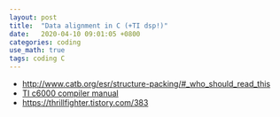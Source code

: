 ```yaml
---
layout: post
title:  "Data alignment in C (+TI dsp!)"
date:   2020-04-10 09:01:05 +0800
categories: coding
use_math: true
tags: coding C
---
```


* <a href="http://www.catb.org/esr/structure-packing/#_who_should_read_this" target="_blank">http://www.catb.org/esr/structure-packing/#_who_should_read_this</a>
* <a href="http://www.ti.com/lit/ug/sprui04c/sprui04c.pdf" target="_blank">TI c6000 compiler manual</a>
* <a href="https://thrillfighter.tistory.com/383" target="_blank">https://thrillfighter.tistory.com/383</a>
